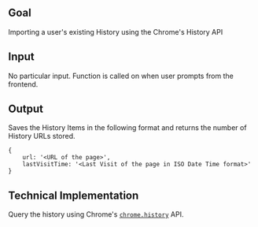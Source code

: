 Goal
---
Importing a user's existing History using the Chrome's History API

Input
---
No particular input. Function is called on when user prompts from the frontend.

Output
---
Saves the History Items in the following format and returns the number of History URLs stored.
```
{
	url: '<URL of the page>',
	lastVisitTime: '<Last Visit of the page in ISO Date Time format>'
}
```

Technical Implementation
---
Query the history using Chrome's [```chrome.history```](https://developer.chrome.com/extensions/history) API.
